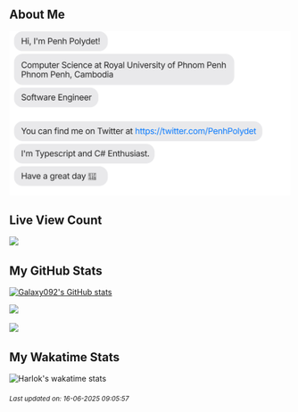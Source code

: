 ## About Me
[<img src="polydet.svg" />](https://twitter.com/PenhPolydet)

## Live View Count

![](https://gh-hits.nomadcoders.workers.dev/view?username=galaxy092)

## My GitHub Stats

<a href="http://www.github.com/Galaxy092"><img src="https://github-readme-stats.vercel.app/api?username=Galaxy092&show_icons=true&layout=compact&theme=dark" alt="Galaxy092's GitHub stats" /></a>

<a href="http://www.github.com/Galaxy092"><img src="https://github-readme-streak-stats.herokuapp.com/?user=Galaxy092&theme=dark#gh-dark-mode-only&stroke=a855f7&background=1c1917&ring=a855f7&fire=a855f7&currStreakNum=a855f7&currStreakLabel=a855f7&sideNums=a855f7&sideLabels=a855f7&dates=a855f7&hide_border=true" /></a>

<a href="http://www.github.com/Galaxy092"><img src="https://github-readme-stats.vercel.app/api/top-langs/?username=Galaxy092&layout=compact&theme=dark" /></a>

## My Wakatime Stats

![Harlok's wakatime stats](https://github-readme-stats.vercel.app/api/wakatime?username=@polydet&layout=compact&theme=dark#gh-dark-mode-only)

<!-- START OF UPDATED TIMESTAMP -->
<sub>*Last updated on: 16-06-2025 09:05:57*</sub>
<!-- END OF UPDATED TIMESTAMP -->
<!-- END OF README -->
